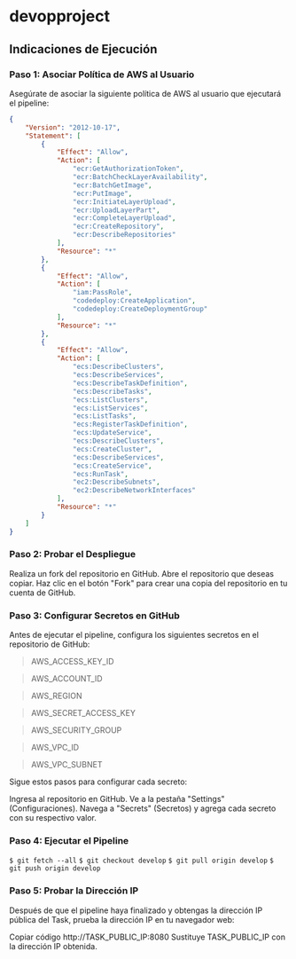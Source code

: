 # devopproject

## Indicaciones de Ejecución

### Paso 1: Asociar Política de AWS al Usuario

Asegúrate de asociar la siguiente política de AWS al usuario que ejecutará el pipeline:

```json
{
    "Version": "2012-10-17",
    "Statement": [
        {
            "Effect": "Allow",
            "Action": [
                "ecr:GetAuthorizationToken",
                "ecr:BatchCheckLayerAvailability",
                "ecr:BatchGetImage",
                "ecr:PutImage",
                "ecr:InitiateLayerUpload",
                "ecr:UploadLayerPart",
                "ecr:CompleteLayerUpload",
                "ecr:CreateRepository",
                "ecr:DescribeRepositories"
            ],
            "Resource": "*"
        },
        {
            "Effect": "Allow",
            "Action": [
                "iam:PassRole",
                "codedeploy:CreateApplication",
                "codedeploy:CreateDeploymentGroup"
            ],
            "Resource": "*"
        },
        {
            "Effect": "Allow",
            "Action": [
                "ecs:DescribeClusters",
                "ecs:DescribeServices",
                "ecs:DescribeTaskDefinition",
                "ecs:DescribeTasks",
                "ecs:ListClusters",
                "ecs:ListServices",
                "ecs:ListTasks",
                "ecs:RegisterTaskDefinition",
                "ecs:UpdateService",
                "ecs:DescribeClusters",
                "ecs:CreateCluster",
                "ecs:DescribeServices",
                "ecs:CreateService",
                "ecs:RunTask",
                "ec2:DescribeSubnets",
                "ec2:DescribeNetworkInterfaces"
            ],
            "Resource": "*"
        }
    ]
}
```

### Paso 2: Probar el Despliegue
Realiza un fork del repositorio en GitHub.
Abre el repositorio que deseas copiar.
Haz clic en el botón "Fork" para crear una copia del repositorio en tu cuenta de GitHub.

### Paso 3: Configurar Secretos en GitHub
Antes de ejecutar el pipeline, configura los siguientes secretos en el repositorio de GitHub:

> AWS_ACCESS_KEY_ID

> AWS_ACCOUNT_ID

> AWS_REGION

> AWS_SECRET_ACCESS_KEY

> AWS_SECURITY_GROUP

> AWS_VPC_ID

> AWS_VPC_SUBNET

Sigue estos pasos para configurar cada secreto:

Ingresa al repositorio en GitHub.
Ve a la pestaña "Settings" (Configuraciones).
Navega a "Secrets" (Secretos) y agrega cada secreto con su respectivo valor.

### Paso 4: Ejecutar el Pipeline

`$ git fetch --all`
`$ git checkout develop`
`$ git pull origin develop`
`$ git push origin develop`

### Paso 5: Probar la Dirección IP
Después de que el pipeline haya finalizado y obtengas la dirección IP pública del Task, prueba la dirección IP en tu navegador web:


Copiar código
http://TASK_PUBLIC_IP:8080
Sustituye TASK_PUBLIC_IP con la dirección IP obtenida.